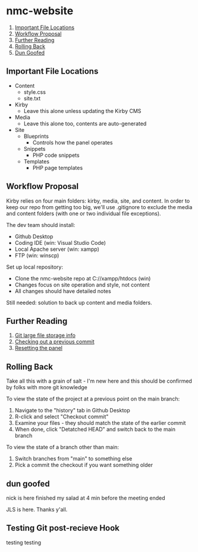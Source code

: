 # nmc-website

1. [Important File Locations](#important-file-locations)
2. [Workflow Proposal](#workflow-proposal)
3. [Further Reading](#further-reading)
4. [Rolling Back](#rolling-back)
5. [Dun Goofed](#dun-goofed)

## Important File Locations

- Content
  - style.css
  - site.txt
- Kirby
  - Leave this alone unless updating the Kirby CMS
- Media
  - Leave this alone too, contents are auto-generated
- Site
   - Blueprints
     - Controls how the panel operates
   - Snippets
     - PHP code snippets
   - Templates
     - PHP page templates 
 
## Workflow Proposal

Kirby relies on four main folders: kirby, media, site, and content. In order to keep our repo from getting too big, we'll use .gitignore to exclude the media and content folders (with one or two individual file exceptions). 

The dev team should install:
- Github Desktop
- Coding IDE (win: Visual Studio Code)
- Local Apache server (win: xampp)
- FTP (win: winscp)

Set up local repository:
- Clone the nmc-website repo at C://xampp/htdocs (win)
- Changes focus on site operation and style, not content
- All changes should have detailed notes

Still needed: solution to back up content and media folders.

## Further Reading

1. [Git large file storage info](https://docs.github.com/en/repositories/working-with-files/managing-large-files/collaboration-with-git-large-file-storage)
2. [Checking out a previous commit](https://docs.github.com/en/desktop/managing-commits/checking-out-a-commit-in-github-desktop)
3. [Resetting the panel](https://forum.getkirby.com/t/problems-with-panel-access/24815/2)

## Rolling Back
Take all this with a grain of salt - I'm new here and this should be confirmed by folks with more git knowledge

To view the state of the project at a previous point on the main branch:
1. Navigate to the "history" tab in Github Desktop
2. R-click and select "Checkout commit"
3. Examine your files - they should match the state of the earlier commit
4. When done, click "Detatched HEAD" and switch back to the main branch

To view the state of a branch other than main:
1. Switch branches from "main" to something else
2. Pick a commit the checkout if you want something older

## dun goofed

nick is here
finished my salad at 4 min before the meeting ended

JLS is here.  Thanks y'all.

## Testing Git post-recieve Hook
testing testing
